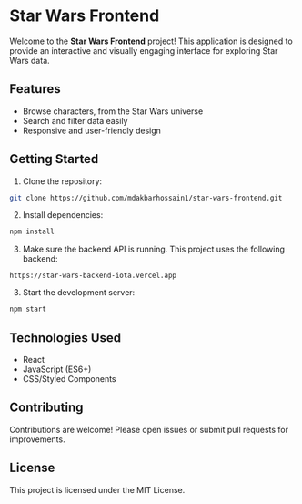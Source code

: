 # Star Wars Frontend

Welcome to the **Star Wars Frontend** project! This application is designed to provide an interactive and visually engaging interface for exploring Star Wars data.

## Features

- Browse characters, from the Star Wars universe
- Search and filter data easily
- Responsive and user-friendly design

## Getting Started

1. Clone the repository:

```bash
git clone https://github.com/mdakbarhossain1/star-wars-frontend.git
```

2. Install dependencies:

```bash
npm install
```

3. Make sure the backend API is running. This project uses the following backend:

```
https://star-wars-backend-iota.vercel.app
```

3. Start the development server:

```bash
npm start
```

## Technologies Used

- React
- JavaScript (ES6+)
- CSS/Styled Components

## Contributing

Contributions are welcome! Please open issues or submit pull requests for improvements.

## License

This project is licensed under the MIT License.
